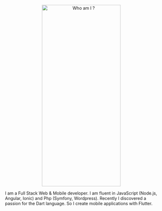 
<p align="center">
  <img width="260px" height="600px" src="https://sydcodeur.com/sydcodeur-images/me.jpeg?raw=true" alt="Who am I ?"/>
</p>

I am a Full Stack Web & Mobile developer.
I am fluent in JavaScript (Node.js, Angular, Ionic) and Php (Symfony, Wordpress).
Recently I discovered a passion for the Dart language. So I create mobile applications with Flutter.
